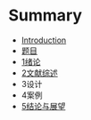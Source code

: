 # Summary

* [Introduction](README.md)
* [题目](1ti-mu.md)
* [1绪论](1xu-lun.md)
* [2文献综述](2wen-xian-zong-shu-3001.md)
* 3设计
* 4案例
* [5结论与展望](5zong-jie.md)

